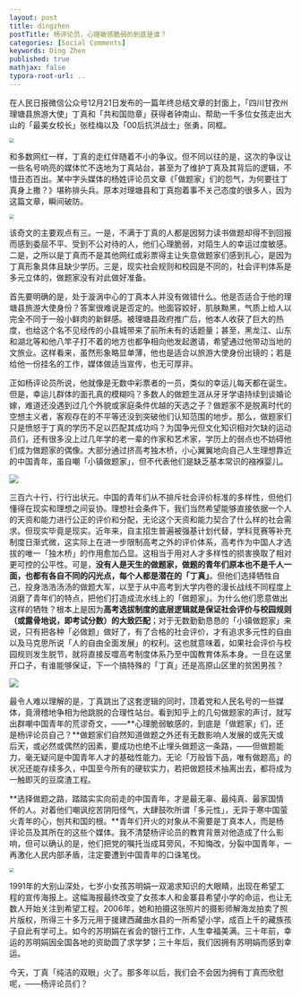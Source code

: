 ```yaml
---
layout: post
title: dingzhen
postTitle: 杨评论员，心理敏感脆弱的到底是谁？
categories: [Social Comments]
keywords: Ding Zhen
published: true
mathjax: false
typora-root-url: ..
---
```


在人民日报微信公众号12月21日发布的一篇年终总结文章的封面上，「四川甘孜州理塘县旅游大使」丁真和「共和国勋章」获得者钟南山、帮助一千多位女孩走出大山的「最美女校长」张桂梅以及「00后抗洪战士」张勇，同框。

<img src="https://i.loli.net/2020/12/23/pE7vHKLbZafmUV1.jpg" style="zoom:50%;" />

和多数网红一样，丁真的走红伴随着不小的争议。但不同以往的是，这次的争议让一些名号响亮的媒体忙不迭地为丁真站台，甚至为了维护丁真及其背后的逻辑，不惜丑态百出。某中字头媒体的杨姓评论员文章《「做题家」们的怨气，为何要往丁真身上撒？》堪称排头兵。原本对理塘县和丁真抱着事不关己态度的很多人，因为这篇文章，瞬间破防。

<img src="https://i.loli.net/2020/12/23/4mAZeOCLtE7pcJd.png" style="zoom: 50%;" />

该奇文的主要观点有三。一是，不满于丁真的人都是因努力读书做题却得不到回报而感到委屈不平、受到不公对待的人，他们心理脆弱，对陌生人的幸运过度敏感。二是，之所以是丁真而不是其他网红或彩票得主让失意做题家们感到扎心，是因为丁真形象具体且缺少学历。三是，现实社会规则和校园是不同的，社会评判体系是多元立体的，做题家没有对此做好准备。

首先要明确的是，处于漩涡中心的丁真本人并没有做错什么。他是否适合于他的理塘县旅游大使身份？答案很难说是否定的。他面容姣好，肌肤黝黑，气质上给人以完全不同于一般小鲜肉的新鲜感。被理塘县政府推广后，他本人收获了巨大的热度，也给这个名不见经传的小县城带来了前所未有的话题量；甚至，黑龙江、山东和湖北等和他八竿子打不着的地方也都争相向他发起邀请，希望通过他带动当地的文旅业。这样看来，虽然形象略显单薄，他也是适合以旅游大使身份出镜的；若是给他一份挂名的工作，媒体做适当宣传，也无可厚非。

正如杨评论员所说，他就像是无数中彩票者的一员，类似的幸运儿每天都在诞生。但是，幸运儿群体的面孔真的模糊吗？多数人的做题生涯从牙牙学语持续到谈婚论嫁，难道还没遇到过几个外貌或家庭条件优越的天选之子？做题家不是脱离时代的空想主义者，客观存在的不平等还没到突破他们认知范围的地步。那么，做题家们只是愤怒于丁真的学历不足以匹配其成功吗？为国争光但文化知识相对欠缺的运动员们，还有很多没上过几年学的老一辈的作家和艺术家，学历上的弱点也不妨碍他们成为做题家的偶像。大部分通过挤高考独木桥，小心翼翼地向自己人生理想靠近的中国青年，虽自嘲「小镇做题家」，但不代表他们是缺乏基本常识的襁褓婴儿。

![](https://i.loli.net/2020/12/23/WeXsd8P6UtOuQy4.png)

三百六十行，行行出状元。中国的青年们从不排斥社会评价标准的多样性，但他们懂得在现实和理想之间妥协。理想社会条件下，我们当然希望能够直接依据一个人的天资和能力进行公正的评价和分配，无论这个天资和能力契合了什么样的社会需求。但现实毕竟是现实。近年来，自主招生普遍被强基计划代替，学科竞赛等补充制度日渐式微，这实际上在进一步限制高考之外的评价体系，高考作为中国人才选拔的唯一「独木桥」的作用愈加凸显。这相当于用对人才多样性的损害换取了相对更可控的公平性。可是，**没有人是天生的做题家，做题的青年们原本也不是千人一面，也都有各自不同的闪光点，每个人都是潜在的「丁真」**。但他们选择牺牲自己，投身浩浩汤汤的做题大军，以至于从中高考到大学内卷的漫长战线不同程度上消磨了青年们的特点，把他们打造成流水线上的「做题家」。为什么他们愿意做出这样的牺牲？根本上是因为**高考选拔制度的底层逻辑就是保证社会评价与校园规则（或露骨地说，即考试分数）的大致匹配**；对于无数勤勤恳恳的「小镇做题家」来说，只有把各种「必做题」做好了，有了合格的社会评价，才有追求多元性的自由以及马克思所说「人的自由全面发展」的权利。这也就意味着，如果社会评价与校园规则发生脱节，就将直接反噬高考制度体系乃至中国教育体系本身。一旦在这里开口子，有谁能够保证，下一个搞特殊的「丁真」还是高原山区里的贫困男孩？

![](https://i.loli.net/2020/12/23/TVgUMNb48DBiLdX.png)

最令人难以理解的是，丁真跳出了这套逻辑的同时，顶着党和人民名号的一些媒体，竟滑稽地争相为他跳脱的合理性站台。看到知乎上的几句做题家的声讨，就写出群嘲中国青年的荒谬奇文，——**心理脆弱敏感的，到底是「做题家」们，还是杨评论员自己？**做题家们自然知道做题之外还有无数影响人发展的或先天或后天，或必然或偶然的因素，要成功也绝不止埋头做题这一条路，——但做题能力，毫无疑问是中国青年人才的基础性能力。无论「万般皆下品，唯有做题高」的状况还能存续多久，中国至今所有的硬软实力，若把做题技术抽离出去，都将成为一触即灭的豆腐渣工程。

**选择做题之路，踏踏实实向前走的中国青年，才是最无辜、最纯真、最家国情怀的人。对着他们嘲讽挖苦阴阳怪气，大肆鼓吹所谓「多元性」，无异于寒中国萤火青年的心，刨共和国的根。**青年们开火的对象从不需要是丁真本人，而是杨评论员及其所在的这些个媒体。我不清楚杨评论员的教育背景对他造成了什么影响，但可以确认的是，他们把党的嘱托当成耳旁风，不知悔改，分裂中国青年，一再激化人民内部矛盾，注定要遭到中国青年的口诛笔伐。

<img src="https://i.loli.net/2020/12/23/kVIFniQyJpjD6NR.png" style="zoom: 50%;" />

1991年的大别山深处，七岁小女孩苏明娟一双渴求知识的大眼睛，出现在希望工程的宣传海报上。这幅海报最终改变了女孩本人和金寨县希望小学的命运，也让无数人开始关注到希望工程。2006年，她和拍摄这张照片的摄影师解海龙拍卖了照片版权，所得三十多万元用于援建西藏曲水县的一所希望小学，成百上千的藏族孩子自此有学可上。如今的苏明娟在省会的银行工作，人生幸福美满。三十年前，幸运的苏明娟因全国各地的资助圆了求学梦；三十年后，我们因拥有苏明娟而感到幸运。

今天，丁真「纯洁的双眼」火了。那多年以后，我们会不会因为拥有丁真而欣慰呢，——杨评论员们？